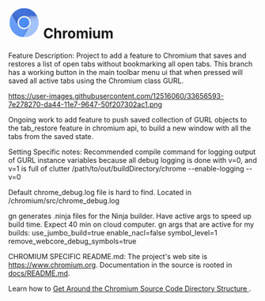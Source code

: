# ![Logo](chrome/app/theme/chromium/product_logo_64.png) Chromium

Feature Description:
Project to add a feature to Chromium that saves and restores a list of open tabs without bookmarking all open tabs.
This branch has a working button in the main toolbar menu ui that when pressed will saved all active tabs using the Chromium class GURL.

https://user-images.githubusercontent.com/12516060/33656593-7e278270-da44-11e7-9647-50f207302ac1.png

Ongoing work to add feature to push saved collection of GURL objects to the tab_restore feature in chromium api, to build a new window with all the tabs from the saved state.




Setting Specific notes:
Recommended compile command for logging output of GURL instance variables
because all debug logging is done with v=0, and v=1 is full of clutter
/path/to/out/buildDirectory/chrome --enable-logging --v=0


Default chrome_debug.log file is hard to find. Located in
/chromium/src/chrome_debug.log


gn generates .ninja files for the Ninja builder. Have active args to speed up build time. Expect 40 min on cloud computer.
gn args that are active for my builds:
use_jumbo_build=true
enable_nacl=false
symbol_level=1
remove_webcore_debug_symbols=true






CHROMIUM SPECIFIC README.md:
The project's web site is https://www.chromium.org.
Documentation in the source is rooted in [docs/README.md](docs/README.md).

Learn how to [Get Around the Chromium Source Code Directory Structure
](https://www.chromium.org/developers/how-tos/getting-around-the-chrome-source-code).
